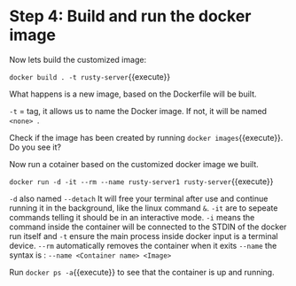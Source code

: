 # Step 4: Build and run the docker image

Now lets build the customized image:

`docker build . -t rusty-server`{{execute}}

What happens is a new image, based on the Dockerfile will be built.

`-t` = tag, it allows us to name the Docker image. If not, it will be named `<none> `.

Check if the image has been created by running `docker images`{{execute}}. Do you see it?

Now run a cotainer based on the customized docker image we built.

`docker run -d -it --rm --name rusty-server1 rusty-server`{{execute}}

`-d` also named `--detach` It will free your terminal after use and continue running it in the background, like the linux command `&`.
`-it` are to sepeate commands telling it should be in an interactive mode. `-i` means the command inside the container will be connected to the STDIN of the docker run itself and `-t` ensure the main process inside docker input is a terminal device.
`--rm` automatically removes the container when it exits
`--name` the syntax is : `--name <Container name> <Image>`

Run `docker ps -a`{{execute}} to see that the container is up and running.


